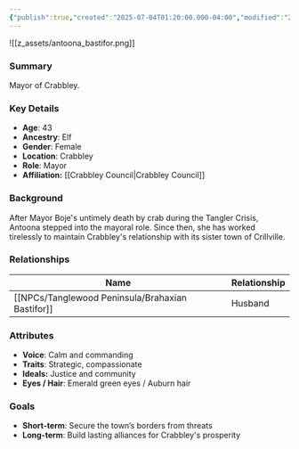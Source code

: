 ```yaml
---
{"publish":true,"created":"2025-07-04T01:20:00.000-04:00","modified":"2025-07-06T20:10:39.000-04:00","cssclasses":""}
---
```



![[z_assets/antoona_bastifor.png]]
### Summary
Mayor of Crabbley.

### Key Details
- **Age**: 43
- **Ancestry**: Elf
- **Gender**: Female
- **Location**: Crabbley
- **Role**: Mayor
- **Affiliation:** [[Crabbley Council\|Crabbley Council]]

### Background
After Mayor Boje's untimely death by crab during the Tangler Crisis, Antoona stepped into the mayoral role. Since then, she has worked tirelessly to maintain Crabbley's relationship with its sister town of Crillville.

### Relationships

| Name                   | Relationship |
| ---------------------- | ------------ |
| [[NPCs/Tanglewood Peninsula/Brahaxian Bastifor]] | Husband      |

### Attributes
- **Voice**: Calm and commanding
- **Traits**: Strategic, compassionate
- **Ideals:** Justice and community
- **Eyes / Hair**: Emerald green eyes / Auburn hair

### Goals
- **Short-term**: Secure the town’s borders from threats
- **Long-term**: Build lasting alliances for Crabbley's prosperity
